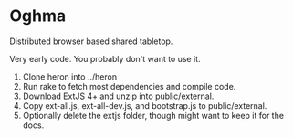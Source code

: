 Oghma
=====

Distributed browser based shared tabletop.

Very early code.  You probably don't want to use it.

1. Clone heron into ../heron
2. Run rake to fetch most dependencies and compile code.
3. Download ExtJS 4+ and unzip into public/external.
4. Copy ext-all.js, ext-all-dev.js, and bootstrap.js to public/external.
5. Optionally delete the extjs folder, though might want to keep it for the docs.

